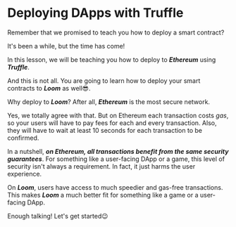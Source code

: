 # Deploying DApps with Truffle

Remember that we promised to teach you how to deploy a smart contract?

It's been a while, but the time has come!

In this lesson, we will be teaching you how to deploy to **_Ethereum_** using **_Truffle_**.

And this is not all. You are going to learn how to deploy your smart contracts to **_Loom_** as well😎.

Why deploy to **_Loom_**? After all, **_Ethereum_** is the most secure network.

Yes, we totally agree with that. But on Ethereum each transaction costs _gas_, so your users will have to pay fees for each and every transaction. Also, they will have to wait at least 10 seconds for each transaction to be confirmed.

In a nutshell, **_on Ethereum, all transactions benefit from the same security guarantees_**. For something like a user-facing DApp or a game, this level of security isn't always a requirement. In fact, it just harms the user experience.

On **_Loom_**, users have access to much speedier and gas-free transactions. This makes **_Loom_** a much better fit for something like a game or a user-facing DApp.

Enough talking! Let's get started😉
